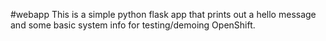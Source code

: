 #webapp
This is a simple python flask app that prints out a hello message
and some basic system info for testing/demoing OpenShift.
